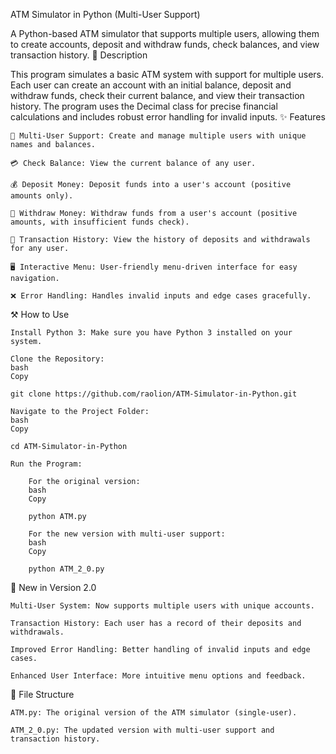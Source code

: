 ATM Simulator in Python (Multi-User Support)

A Python-based ATM simulator that supports multiple users, allowing them to create accounts, deposit and withdraw funds, check balances, and view transaction history.
📜 Description

This program simulates a basic ATM system with support for multiple users. Each user can create an account with an initial balance, deposit and withdraw funds, check their current balance, and view their transaction history. The program uses the Decimal class for precise financial calculations and includes robust error handling for invalid inputs.
✨ Features

    👤 Multi-User Support: Create and manage multiple users with unique names and balances.

    💳 Check Balance: View the current balance of any user.

    💰 Deposit Money: Deposit funds into a user's account (positive amounts only).

    💸 Withdraw Money: Withdraw funds from a user's account (positive amounts, with insufficient funds check).

    📜 Transaction History: View the history of deposits and withdrawals for any user.

    🖥️ Interactive Menu: User-friendly menu-driven interface for easy navigation.

    ❌ Error Handling: Handles invalid inputs and edge cases gracefully.

⚒️ How to Use

    Install Python 3: Make sure you have Python 3 installed on your system.

    Clone the Repository:
    bash
    Copy

    git clone https://github.com/raolion/ATM-Simulator-in-Python.git

    Navigate to the Project Folder:
    bash
    Copy

    cd ATM-Simulator-in-Python

    Run the Program:

        For the original version:
        bash
        Copy

        python ATM.py

        For the new version with multi-user support:
        bash
        Copy

        python ATM_2_0.py

🚀 New in Version 2.0

    Multi-User System: Now supports multiple users with unique accounts.

    Transaction History: Each user has a record of their deposits and withdrawals.

    Improved Error Handling: Better handling of invalid inputs and edge cases.

    Enhanced User Interface: More intuitive menu options and feedback.

📂 File Structure

    ATM.py: The original version of the ATM simulator (single-user).

    ATM_2_0.py: The updated version with multi-user support and transaction history.
